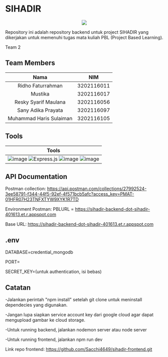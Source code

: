 # <h1>SIHADIR</h1>

<p align="center">
  <img src="https://github.com/Sacchi4649/sihadir-backend/blob/master/logo_SIHADIR.png" >
</p>
Repository ini adalah repository backend untuk project SIHADIR yang dikerjakan untuk memenuhi tugas mata kuliah PBL (Project Based Learning).

Team 2

## Team Members

|          Nama           |    NIM     |
| :---------------------: | :--------: |
|    Ridho Faturrahman    | 3202116011 |
|         Mustika         | 3202116017 |
|  Resky Syarif Maulana   | 3202116056 |
|   Sany Adika Prayata    | 3202116097 |
| Muhammad Haris Sulaiman | 3202116105 |

## Tools

| Tools                                                                                                                                                                                                                                                                                                                                                                                                                                                    |
| -------------------------------------------------------------------------------------------------------------------------------------------------------------------------------------------------------------------------------------------------------------------------------------------------------------------------------------------------------------------------------------------------------------------------------------------------------- |
| ![image](https://img.shields.io/badge/Google_Cloud-4285F4?style=for-the-badge&logo=google-cloud&logoColor=white) ![Express.js](https://img.shields.io/badge/express.js-%23404d59.svg?style=for-the-badge&logo=express&logoColor=%2361DAFB) ![image](https://img.shields.io/badge/Postman-FF6C37?style=for-the-badge&logo=Postman&logoColor=white) ![image](https://img.shields.io/badge/MongoDB-4EA94B?style=for-the-badge&logo=mongodb&logoColor=white) |

## API Documentation

Postman collection:
https://api.postman.com/collections/27992524-3ee58791-f344-44f5-92ef-4f571bcb5afc?access_key=PMAT-01HFR07H23TNFXTYW9XYK1R7TD

Environment Postman:
PBLURL = https://sihadir-backend-dot-sihadir-401613.et.r.appspot.com

Base URL:
https://sihadir-backend-dot-sihadir-401613.et.r.appspot.com

## .env

DATABASE=credential_mongodb

PORT=

SECRET_KEY=(untuk authentication, isi bebas)

## Catatan

-Jalankan perintah "npm install" setelah git clone untuk meninstall dependecies yang digunakan.

-Jangan lupa siapkan service account key dari google cloud agar dapat mengupload gambar ke cloud storage.

-Untuk running backend, jalankan nodemon server atau node server

-Untuk running frontend, jalankan npm run dev

Link repo frontend:
https://github.com/Sacchi4649/sihadir-frontend.git
